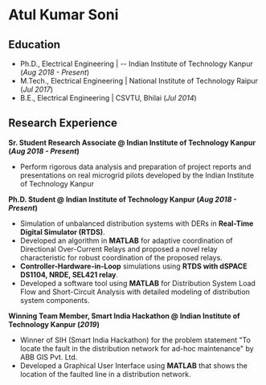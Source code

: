 # Atul Kumar Soni

## Education
- Ph.D., Electrical Engineering |
-- Indian Institute of Technology Kanpur (_Aug 2018 - Present_)								       		
- M.Tech., Electrical Engineering	| National Institute of Technology Raipur (_Jul 2017_)	 			        		
- B.E., Electrical Engineering | CSVTU, Bhilai (_Jul 2014_)

## Research Experience
**Sr. Student Research Associate @ Indian Institute of Technology Kanpur (_Aug 2018 - Present_)**
- Perform rigorous data analysis and preparation of project reports and presentations on real microgrid pilots developed by the Indian Institute of Technology Kanpur

**Ph.D. Student @ Indian Institute of Technology Kanpur (_Aug 2018 - Present_)**
- Simulation of unbalanced distribution systems with DERs in **Real-Time Digital Simulator (RTDS)**.
- Developed an algorithm in **MATLAB** for adaptive coordination of Directional Over-Current Relays and proposed a novel relay characteristic for robust coordination of the proposed relays.
- **Controller-Hardware-in-Loop** simulations using **RTDS with dSPACE DS1104, NRDE, SEL421 relay**.
- Developed a software tool using **MATLAB** for Distribution System Load Flow and Short-Circuit Analysis with detailed modeling of distribution system components.

**Winning Team Member, Smart India Hackathon @ Indian Institute of Technology Kanpur (_2019_)**
- Winner of SIH (Smart India Hackathon) for the problem statement "To locate the fault in the distribution network for ad-hoc maintenance" by ABB GIS Pvt. Ltd.
- Developed a Graphical User Interface using **MATLAB** that shows the location of the faulted line in a distribution network.

